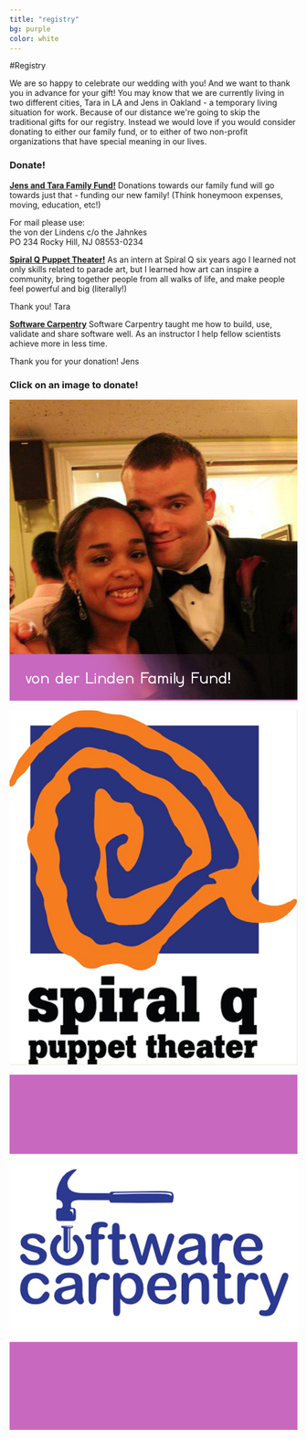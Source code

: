 ```yaml
---
title: "registry"
bg: purple
color: white
---
```


#Registry



We are so happy to celebrate our wedding with you! And we want to thank you in advance for your gift! You may know that we are currently living in two different cities, Tara in LA and Jens in Oakland - a temporary living situation for work. Because of our distance we're going to skip the traditional gifts for our registry. Instead we would love if you would consider donating to either our family fund, or to either of two non-profit organizations that have special meaning in our lives.




### Donate!



[**Jens and Tara Family Fund!**](http://paypal.me/taraandjens)
Donations towards our family fund will go towards just that - funding our new family!
(Think honeymoon expenses, moving, education, etc!)

For mail please use:  
the von der Lindens c/o the Jahnkes  
PO 234
Rocky Hill, NJ 08553-0234

[**Spiral Q Puppet Theater!**](http://www.spiralq.org/)
As an intern at Spiral Q six years ago I learned not only skills related to parade art,
but I learned how art can inspire a community, bring together people from all walks of life,
and make people feel powerful and big (literally!)

Thank you!
Tara


[**Software Carpentry**](http://software-carpentry.org/)
Software Carpentry taught me how to build, use, validate and share software well.
As an instructor I help fellow scientists achieve more in less time.

Thank you for your donation!
Jens



### Click on an image to donate!


<div>
<a href= "http://paypal.me/taraandjens"><img class="row small column" src="img/logos/family_fund.jpg"/></a>

<a href= "https://donatenow.networkforgood.org/taraandjenswedding"><img class="row small column" src="img/logos/spiralq_formatted.jpg"></a>


<a href= "https://www.flipcause.com/secure/cause_pdetails/NDQwNQ=="><img class="row small column" src="img/logos/software_carpentry_formatted.jpg"></a>
</div>


<!--
<div>
<img class="row small column" src="img/logos/family_fund.jpg">

<img class="row small column"  src="img/logos/spiralq.jpg">](https://donatenow.networkforgood.org/qdonate?code=C2C2012)


[<img class="row small column"  src="img/logos/software_carpentry.png">](https://www.paypal.com/us/cgi-bin/webscr?cmd=_flow&SESSION=s7XZ1Qq2oEAyKfid9zRfJCFpxPqZDtDitBzqj7DcUQkKxvu4FVmnY6v4g8K&dispatch=5885d80a13c0db1f8e263663d3faee8d0b9dcb01a9b6dc564e45f62871326a5e)
</div>

 -->









<!--
## Jens and Tara Family Fund!
Our family funds will do just that - fund our new family!
Thank you for your donation!

Tara and Jens
<div>
<img src="img/us/dressed_up3.jpg" align="middle" />
</div>


## Spiral Q Puppet Theater
As an intern at Spiral Q six years ago I learned not only skills related to parade art, but I learned how art can inspire a community, bring together people from all walks of life, and make people feel powerful and big (literally!)

Thank you for your donation!
Tara
<div>
<img src="img/logos/spiralq.jpg" align="middle" />
</div>


## Software Carpentry
Software Carpentry taught me how to build, use, validate and share software well.
As an instructor I help fellow scientists achieve more in less time.   

Thank you for your donation!
Jens
<div>
<img src="img/logos/software_carpentry.png" align="middle" />
</div>
 -->
